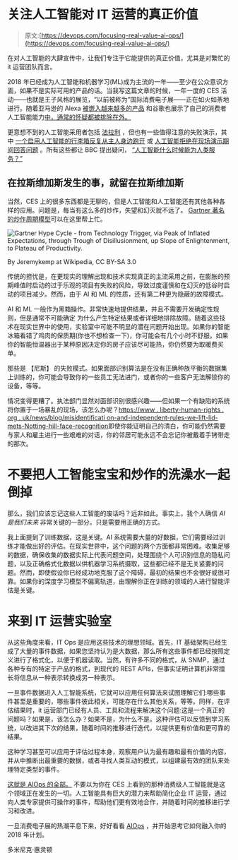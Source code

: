 # 关注人工智能对 IT 运营的真正价值

> 原文:[https://devops.com/focusing-real-value-ai-ops/](https://devops.com/focusing-real-value-ai-ops/)

在对人工智能的大肆宣传中，让我们专注于它能提供的真正价值，尤其是对繁忙的 it 运营团队而言。

2018 年已经成为人工智能和机器学习(ML)成为主流的一年——至少在公众意识方面，如果不是实际可用的产品的话。当我写这篇文章的时候，一年一度的 CES 活动——也就是王子风格的展览，“以前被称为”国际消费电子展——正在如火如荼地进行。随着亚马逊的 Alexa [被嵌入越来越多的产品](https://www.pocket-lint.com/smart-home/news/amazon/143246-alexa-takes-over-ces-2018-ai-powered-tvs-fridges-mirrors-and-more) 和谷歌也展示了自己的消费者人工智能能力[中，通常的怀疑都被排除在外。](https://www.recode.net/2018/1/9/16871330/google-ces-2018-assistant-ai-alexa-amazon-integrations)

更意想不到的人工智能采用者包括 [法拉利](https://www.zdnet.com/article/ferrari-ai-partnership-will-fundamentally-change-sports-broadcasts-intel-ces/) ，但也有一些值得注意的失败演示，其中 [一个启用人工智能的行李箱反复从主人身边跑开](https://www.theverge.com/ces/2018/1/8/16861048/90fun-puppy-1-autonomous-following-suitcase-segway-ces-2018) 或 [人工智能拒绝在现场演示期间回答问题](https://www.independent.co.uk/life-style/gadgets-and-tech/news/ces-2018-lg-cloi-robot-video-ignores-questions-commands-smart-home-voice-assistant-ai-a8150166.html) 。所有这些都让 BBC 提出疑问， [“人工智能什么时候能为人类服务？”](https://www.bbc.com/news/technology-42619807)

## 在拉斯维加斯发生的事，就留在拉斯维加斯

当然，CES 上的很多东西都是无聊的，但是人工智能和人工智能还有其他各种各样的应用。问题是，每当有这么多的炒作，失望和幻灭就不远了。 [Gartner 著名的炒作周期模型](https://en.wikipedia.org/wiki/Hype_cycle)可以在这里帮上忙。

![Gartner Hype Cycle - from Technology Trigger, via Peak of Inflated Expectations, through Trough of Disillusionment, up Slope of Enlightenment, to Plateau of Productivity.](../Images/c2e5aeca79574e4b2527d9f4755705da.png)

By Jeremykemp at Wikipedia, CC BY-SA 3.0

传统的担忧是，在更现实的理解出现和技术实现真正的主流采用之前，在膨胀的预期峰值时启动的过于乐观的项目有失败的风险，导致过度谨慎和在幻灭的低谷时启动的项目减少。然而，由于 AI 和 ML 的性质，还有第二种更为隐蔽的故障模式。

AI 和 ML 一般作为黑箱操作。非常快速地提供结果，并且不需要开发确定性规则，但是通常不可能确定 为什么产生特定结果或者详细地排除故障。随着这些技术在现实世界中的使用，实验室中可能不明显的潜在问题开始出现。如果你的智能冰箱看错了鸡肉的保质期(你也不想检查一下)，你可能会有几个小时不舒服。如果你的智能恒温器出于某种原因决定你的房子应该尽可能热，你仍然要为取暖费买单。

那些是 【尼斯】 的失败模式。如果面部识别算法是在没有正确种族平衡的数据集上训练的[](https://www.theatlantic.com/technology/archive/2016/04/the-underlying-bias-of-facial-recognition-systems/476991/)，你可能会导致你的一些员工无法进门，或者你的一些客户无法解锁你的设备，等等。

情况变得更糟了。执法部门显然对面部识别很感兴趣——但如果一个有缺陷的系统将你置于一场暴乱的现场，该怎么办呢？[https://www . liberty-human-rights . org . uk/news/blog/misidentificati on-and-independent-rules-we-lift-lid-mets-Notting-hill-face-recognition](https://www.liberty-human-rights.org.uk/news/blog/misidentification-and-improvised-rules-we-lift-lid-mets-notting-hill-facial-recognition)即使你能证明自己的清白，你可能仍然需要与家人和雇主进行一些艰难的对话，你的邻居可能永远不会忘记你被戴着手铐带走的那次。

# **不要把人工智能宝宝和炒作的洗澡水一起倒掉**

那么，我们应该忘记这些人工智能的废话吗？远非如此。事实上，我个人确信 *AI 是我们未来* 非常关键的一部分。只是需要用正确的方式。

我上面提到了训练数据，这是关键。AI 系统需要大量的好数据，它们需要经过训练才能做出好的评估。在现实世界中，这个问题的两个方面都非常困难。收集足够的数据，确保收集的数据实际上代表问题空间，处理围绕个人可识别信息的隐私问题，以及正确格式化数据以供机器学习系统摄取，这些都已经不是无关紧要的问题。然而，即使假设你已经成功地克服了这个障碍，最初的结果也不会很好或很可靠。如果你的深度学习模型不偏离轨道，由理解你正在训练的领域的人进行智能评估是关键。

# **来到 IT 运营实验室**

从这些角度来看，IT Ops 是应用这些技术的理想领域。首先，IT 基础架构已经生成了大量的事件数据，如果您坚持认为是大数据，那么所有这些事件都已经按照定义进行了格式化，以便于机器读取。当然，有许多不同的格式，从 SNMP，通过各种专有的特定于产品的格式，到现代的 REST APIs，但事实证明计算机非常擅长将信息从一种表示转换成另一种表示。

一旦事件数据进入人工智能系统，它就可以应用任何算法来试图理解它们:哪些事件甚至是重要的，哪些事件彼此相关，可能存在什么其他关系，等等。同样，在评估结果时，it 运营部门已经有人员、工具和流程来解决这个问题:这是一个真正的问题吗？如果是，该怎么办？如果不是，为什么不是。这种评估可以反馈到学习系统，以改进其下次的结果，随着时间的推移进行迭代，以提供更有价值和更可靠的结果。

这种学习甚至可以应用于评估过程本身，观察用户认为最有趣和最有价值的内容，并从中推断出最重要的数据，或者寻找人类互动的模式，以组建最有效的团队来处理特定类型的事件。

[这就是 AIOps 的全部。](https://www.moogsoft.com/resources/aiops/guide/gartner-2017-aiops-market-guide) 不要以为你在 CES 上看到的那种消费级人工智能就是这个领域正在发生的一切。人工智能具有巨大的潜力来帮助简化企业 IT 运营，通过向人类专家提供可操作的事件，帮助他们更有效地合作，并随着时间的推移进行学习和改进。

一旦消费电子展的热潮平息下来，好好看看 [AIOps](https://devops.com/aiops-second-law-ops/) ，并开始思考它如何融入你的 2018 年计划。

多米尼克·惠灵顿